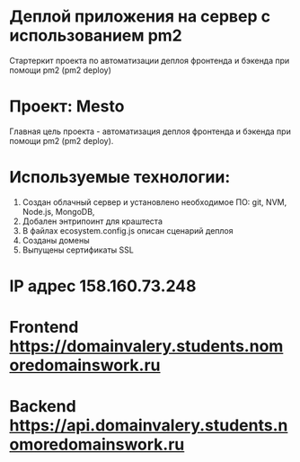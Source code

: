 # Деплой приложения на сервер с использованием pm2

Стартеркит проекта по автоматизации деплоя фронтенда и бэкенда при помощи pm2 (pm2 deploy)
<h1> Проект: Mesto </h1>

 Главная цель проекта - aвтоматизация деплоя фронтенда и бэкенда при помощи pm2 (pm2 deploy).

# Используемые технологии:
  1. Создан облачный сервер и установлено необходимое ПО: git, NVM, Node.js, MongoDB,
  2. Добален энтрипоинт для краштеста 
  3. В файлах ecosystem.config.js описан сценарий деплоя
  4. Созданы домены
  5. Выпущены сертификаты SSL

# IP адрес 158.160.73.248
# Frontend https://domainvalery.students.nomoredomainswork.ru
# Backend https://api.domainvalery.students.nomoredomainswork.ru
